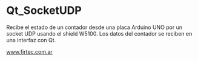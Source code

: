 # Qt_SocketUDP
Recibe el estado de un contador desde una placa Arduino UNO por un socket UDP usando el shield W5100.
Los datos del contador se reciben en una interfaz con Qt.

www.firtec.com.ar
